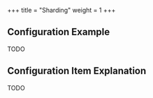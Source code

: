 +++
title = "Sharding"
weight = 1
+++

## Configuration Example

TODO

## Configuration Item Explanation

TODO